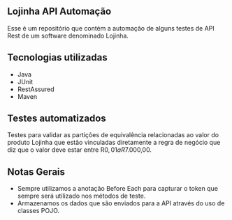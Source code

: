 ## Lojinha API Automação
Esse é um repositório que contém a automação de alguns testes de API Rest de um software denominado Lojinha.


## Tecnologias utilizadas
- Java
- JUnit
- RestAssured
- Maven

## Testes automatizados
Testes para validar as partições de equivalência relacionadas ao valor do produto Lojinha que estão vinculadas diretamente a regra de negócio que diz que o valor deve estar entre R$0,01 a R$7.000,00.

## Notas Gerais
- Sempre utilizamos a anotação Before Each para capturar o token que sempre será utilizado nos métodos de teste.
- Armazenamos os dados que são enviados para a API através do uso de classes POJO.

